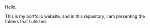 Hello,

This is my portfolio website, and in this repository, I am presenting the folders that I utilized.
